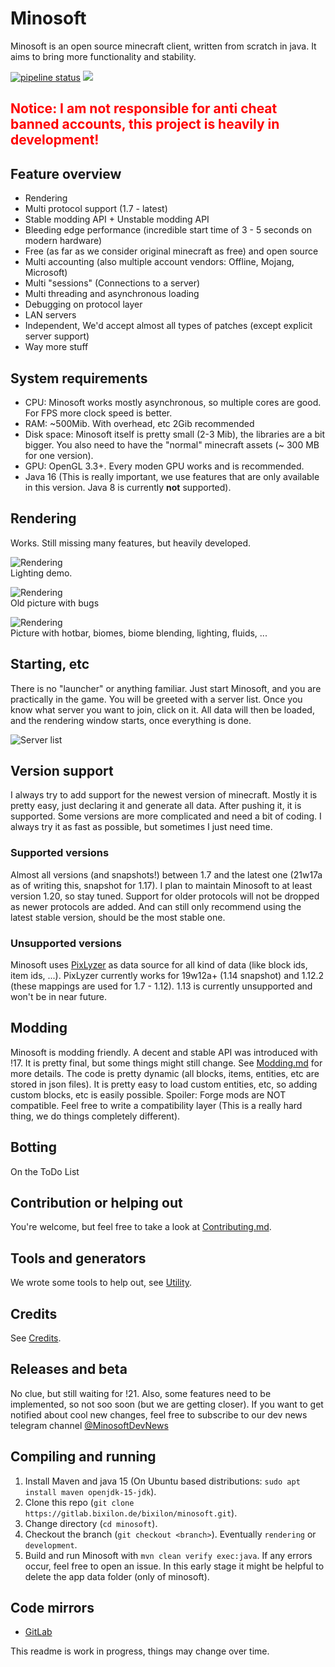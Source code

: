 # Minosoft

Minosoft is an open source minecraft client, written from scratch in java. It aims to bring more functionality and stability.

[![pipeline status](https://gitlab.bixilon.de/bixilon/minosoft/badges/master/pipeline.svg)](https://gitlab.bixilon.de/bixilon/minosoft/-/commits/master)
[![](https://jitpack.io/v/de.bixilon.gitlab.bixilon/minosoft.svg)](https://jitpack.io/#de.bixilon.gitlab.bixilon/minosoft)

<h2><span style="color:red">Notice: I am not responsible for anti cheat banned accounts, this project is heavily in development!</span></h2>

## Feature overview

- Rendering
- Multi protocol support (1.7 - latest)
- Stable modding API + Unstable modding API
- Bleeding edge performance (incredible start time of 3 - 5 seconds on modern hardware)
- Free (as far as we consider original minecraft as free) and open source
- Multi accounting (also multiple account vendors: Offline, Mojang, Microsoft)
- Multi "sessions" (Connections to a server)
- Multi threading and asynchronous loading
- Debugging on protocol layer
- LAN servers
- Independent, We'd accept almost all types of patches (except explicit server support)
- Way more stuff

## System requirements

- CPU: Minosoft works mostly asynchronous, so multiple cores are good. For FPS more clock speed is better.
- RAM: ~500Mib. With overhead, etc 2Gib recommended
- Disk space: Minosoft itself is pretty small (2-3 Mib), the libraries are a bit bigger. You also need to have the "normal" minecraft assets (~ 300 MB for one version).
- GPU: OpenGL 3.3+. Every moden GPU works and is recommended.
- Java 16 (This is really important, we use features that are only available in this version. Java 8 is currently **not** supported).

## Rendering

Works. Still missing many features, but heavily developed.

![Rendering](doc/img/rendering1.png)  
Lighting demo.

![Rendering](doc/img/rendering2.png)  
Old picture with bugs

![Rendering](doc/img/rendering3.png)  
Picture with hotbar, biomes, biome blending, lighting, fluids, ...

## Starting, etc

There is no "launcher" or anything familiar. Just start Minosoft, and you are practically in the game. You will be greeted with a server list. Once you know what server you want to join, click on it. All data will then be loaded, and the rendering window starts, once everything is done.

![Server list](doc/img/server_list.png)

## Version support

I always try to add support for the newest version of minecraft. Mostly it is pretty easy, just declaring it and generate all data. After pushing it, it is supported. Some versions are more complicated and need a bit of coding. I always try it as fast as possible, but sometimes I just need time.

### Supported versions

Almost all versions (and snapshots!) between 1.7 and the latest one (21w17a as of writing this, snapshot for 1.17). I plan to maintain Minosoft to at least version 1.20, so stay tuned. Support for older protocols will not be dropped as newer protocols are added. And can still only recommend using the latest stable version, should be the most stable one.

### Unsupported versions

Minosoft uses [PixLyzer](https://gitlab.bixilon.de/bixilon/pixlyzer) as data source for all kind of data (like block ids, item ids, ...). PixLyzer currently works for 19w12a+ (1.14 snapshot) and 1.12.2 (these mappings are used for 1.7 - 1.12). 1.13 is currently unsupported and won't be in near future.

## Modding

Minosoft is modding friendly. A decent and stable API was introduced with !17. It is pretty final, but some things might still change. See [Modding.md](doc/Modding.md) for more details. The code is pretty dynamic (all blocks, items, entities, etc are stored in json files). It is pretty easy to load custom entities, etc, so adding custom blocks, etc is easily possible. Spoiler: Forge mods are NOT compatible. Feel free to write a compatibility layer (This is a really hard thing, we do things
completely different).

## Botting

On the ToDo List

## Contribution or helping out

You're welcome, but feel free to take a look at [Contributing.md](/Contributing.md).

## Tools and generators

We wrote some tools to help out, see [Utility](util/ReadMe.md).

## Credits

See [Credits](Credits.md).

## Releases and beta

No clue, but still waiting for !21. Also, some features need to be implemented, so not soo soon (but we are getting closer). If you want to get notified about cool new changes, feel free to subscribe to our dev news telegram channel [@MinosoftDevNews](https://t.me/MinosoftDevNews)
## Compiling and running

1. Install Maven and java 15 (On Ubuntu based distributions: `sudo apt install maven openjdk-15-jdk`).
2. Clone this repo (`git clone https://gitlab.bixilon.de/bixilon/minosoft.git`).
3. Change directory (`cd minosoft`).
4. Checkout the branch (`git checkout <branch>`). Eventually `rendering` or `development`.
5. Build and run Minosoft with `mvn clean verify exec:java`. If any errors occur, feel free to open an issue. In this early stage it might be helpful to delete the app data folder (only of minosoft).

## Code mirrors

- [GitLab](https://gitlab.com/Bixilon/minosoft)

This readme is work in progress, things may change over time.
